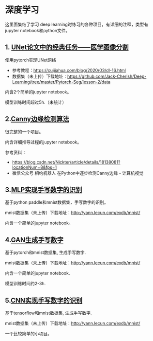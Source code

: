 # 深度学习
这里面集结了学习 deep learning时练习的各种项目，有详细的注释，类型有jupyter notebook和python文件。

## 1. [UNet论文中的经典任务——医学图像分割](https://github.com/jinjiujiujin/Deep-Learning/tree/main/UNet)
使用pytorch实现UNet网络

* 参考教程：https://cuijiahua.com/blog/2020/03/dl-16.html
* 数据集（未上传）下载地址：https://github.com/Jack-Cherish/Deep-Learning/tree/master/Pytorch-Seg/lesson-2/data

内含2个简单的jupyter notebook。

模型训练时间超过5h.（未统计）


## 2.[Canny边缘检测算法](https://github.com/jinjiujiujin/Deep-Learning/tree/main/CannyEdgeDetector)
很完整的一个项目。

内含详细推导过程的jupyter notebook。

参考资料：
* https://blog.csdn.net/Nickter/article/details/18138081?locationNum=8&fps=1
* 微信公众号 相约机器人 在Python中逐步检测Canny边缘 - 计算机视觉

## 3.[MLP实现手写数字的识别](https://github.com/jinjiujiujin/Deep-Learning/tree/main/MLP)
基于python paddle和mnist数据集，手写数字的识别。

mnist数据集（未上传）下载地址：http://yann.lecun.com/exdb/mnist/

内含一个简单的jupyter notebook。

## 4.[GAN生成手写数字](https://github.com/jinjiujiujin/Deep-Learning/tree/main/GAN)
基于pytorch和mnist数据集, 生成手写数字.

mnist数据集（未上传）下载地址：http://yann.lecun.com/exdb/mnist/

内含一个简单的jupyter notebook.

模型训练时间约2-3h.

## 5.[CNN实现手写数字的识别](https://github.com/jinjiujiujin/Deep-Learning/tree/main/CNN)
基于tensorflow和mnist数据集, 生成手写数字.

mnist数据集（未上传）下载地址：http://yann.lecun.com/exdb/mnist/

一个比较简单的小项目。
